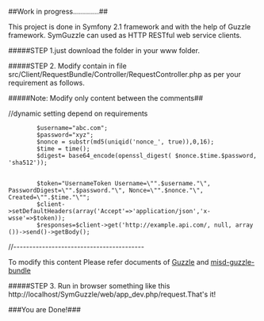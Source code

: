 ##Work in progress.............##


This project is done in Symfony 2.1 framework and with the help of Guzzle framework. SymGuzzle can used as HTTP RESTful web service clients.


#####STEP 1.just download the folder in your www folder.

#####STEP 2. Modify contain in file src/Client/RequestBundle/Controller/RequestController.php as per your requirement as follows.

#####Note: Modify only content between the comments##

//dynamic setting depend on requirements

       		$username="abc.com";
   			$password="xyz";
   			$nonce = substr(md5(uniqid('nonce_', true)),0,16);
   			$time = time();
   			$digest= base64_encode(openssl_digest( $nonce.$time.$password, 'sha512'));
   

   			$token="UsernameToken Username=\"".$username."\", PasswordDigest=\"".$password."\", Nonce=\"".$nonce."\", Created=\"".$time."\"";
   			$client->setDefaultHeaders(array('Accept'=>'application/json','x-wsse'=>$token));
   			$responses=$client->get('http://example.api.com/, null, array ())->send()->getBody();

//-----------------------------------------


To modify this content Please refer documents of [Guzzle](https://github.com/guzzle/guzzle) and [misd-guzzle-bundle](https://github.com/misd-service-development/guzzle-bundle)


#####STEP 3. Run in browser something like this http://localhost/SymGuzzle/web/app_dev.php/request.That's it!

###You are Done!###
